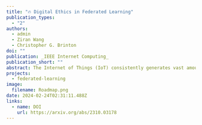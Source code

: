 ```yaml
---
title: "🔥 Digital Ethics in Federated Learning"
publication_types:
  - "2"
authors:
  - admin
  - Ziran Wang
  - Christopher G. Brinton
doi: ""
publication: _IEEE Internet Computing_
publication_short: ""
abstract: The Internet of Things (IoT) consistently generates vast amounts of data, sparking increasing concern over the protection of data privacy and the limitation of data misuse. Federated learning (FL) facilitates collaborative capabilities among multiple parties by sharing machine learning (ML) model parameters instead of raw user data, and it has recently gained significant attention for its potential in privacy preservation and learning efficiency enhancement. In this paper, we highlight the digital ethics concerns that arise when human-centric devices serve as clients in FL. More specifically, challenges of game dynamics, fairness, incentive, and continuity arise in FL due to differences in perspectives and objectives between clients and the server. We analyze these challenges and their solutions from the perspectives of both the client and the server, and through the viewpoints of centralized and decentralized FL. Finally, we explore the opportunities in FL for human-centric IoT as directions for future development.
projects:
  - federated-learning
image:
  filename: Roadmap.png
date: 2024-02-24T02:31:11.488Z
links:
  - name: DOI
    url: https://arxiv.org/abs/2310.03178
---
```

